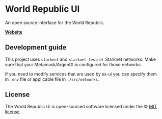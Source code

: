 # World Republic UI

An open source interface for the World Republic.

**[Website](https://worldrepublic.org)**

## Development guide

This project uses `starknet` and `starknet-testnet` Starknet networks. Make sure that your Metamask/ArgentX is
configured for those networks.

If you need to modify services that are used by sx-ui you can specify them in `.env` file or applicable
file in `./src/networks`.

## License

The World Republic UI is open-sourced software licensed under the © [MIT license](LICENSE).
